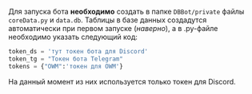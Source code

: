 Для запуска бота **необходимо** создать в папке `DBBot/private` файлы `coreData.py` и `data.db`. Таблицы в базе данных создадутся автоматически при первом запуске (*наверно*), а в .py-файле необходимо указать следующий код:
```python
token_ds = 'тут токен бота для Discord'
token_tg = "Токен бота Telegram"
tokens = {"OWM":'токен для OWM'}

```
На данный момент из них используется только токен для Discord.
